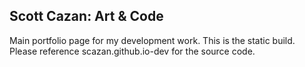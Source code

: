 ## Scott Cazan: Art & Code
Main portfolio page for my development work.
This is the static build. Please reference scazan.github.io-dev for the source code.

